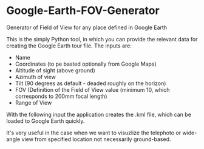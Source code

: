 # Google-Earth-FOV-Generator
Generator of Field of View for any place defined in Google Earth


This is the simply Python tool, in which you can provide the relevant data for creating the Google Earth tour file.
The inputs are:
- Name
- Coordinates (to pe basted optionally from Google Maps)
- Altitude of sight (above ground)
- Azimuth of view
- Tilt (90 degrees as default - deaded roughly on the horizon)
- FOV (Definition of the Field of View value (minimum 10, which corresponds to 200mm focal length)
- Range of View 

With the following input the application creates the .kml file, which can be loaded to Google Earth quickly.

It's very useful in the case when we want to visuzlize the telephoto or wide-angle view from specified location not necessarily ground-based.

